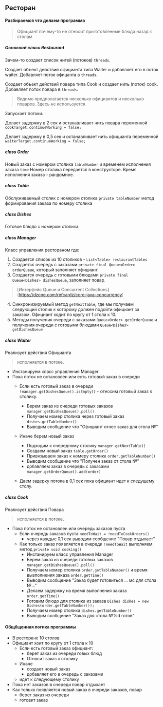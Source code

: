 ## Ресторан
#### Разбираемся что делаем программа

> Официант почему-то не относит приготовленные блюда назад к столам

##### Основной класс Restaurant

Зачем-то создает список нитей (потоков) `threads`.

Создает объект действий официанта типа Waiter и добавляет его в поток waiter.
Добавляет поток офицанта в `threads`.

Создает объект действий повара типа Cook и создает нить (поток) cook.
Добавляет поток повара в `threads`.

> Видимо предполагается несколько официантов и несколько поваров. Здесь не используется.

Запускает потоки.

Делает задержку в 2 сек и останавливает нить повара переменной
`cookTarget.continueWorking = false;`

Делает задержку в 0,5 сек и останавливает нить официанта переменной
`waiterTarget.continueWorking = false;`

##### class Order

Новый заказ с номером столика `tableNumber` и временем исполнения заказа `time`
Номер столика передается в конструкторе.
Время исполнения заказа - рандомное.

##### class Table

Обслуживаемый столик с номером столика `private tableNumber`
метод формирования заказа по номеру столика

##### class Dishes

Готовое блюдо с номером столика

##### class Manager

Класс управления рестораном где:

1. Создается список из 10 столиков - `List<Table> restaurantTables`
2. Создается очередь с заказами `private final Queue<Order> orderQueue`, который заполняет официант.
3. Создается очередь с готовыми блюдами `private final Queue<Dishes> dishesQueue`, заполняет повар.

> [Интерфейс Queue и Concurrent Collections] (https://dzone.com/refcardz/core-java-concurrency)

4. Синхронизируемый метод `getNextTable`, где мы получаем следующий столик к которому должен подойти официант за заказом. Официант ходит по кругу от 1 стола к 10.
5. Методы получения очереди с заказами `Queue<Order> getOrderQueue` и получения очереди с готовыми блюдами `Queue<Dishes> getDishesQueue`

##### class Waiter

Реализует действия Официанта

> исполняется в потоке.

* Инстанируем класс управления Manager
* Пока поток не остановлен или есть готовый заказ в очереди
    * Если есть готовый заказ в очереди `!manager.getDishesQueue().isEmpty()` - относим готовый заказ к столику.
        * Берем заказ из очереди готовых заказов `manager.getDishesQueue().poll()`
        * Получаем номер столика через готовый заказ `dishes.getTableNumber()`
        * Выводим сообщение что "Официант отнес заказ для стола №"
    * Иначе берем новый заказ
        * Подходим к очередному столику `manager.getNextTable()`
        * Создаем новый заказ `table.getOrder()`
        * Привязываем заказ к номеру столика `order.getTableNumber()`
        * Выводим сообщение что "Получен заказ от стола №"
        * добавляем заказ в очередь с заказами `manager.getOrderQueue().add(order)`
        
    * Даем задерку потока в 0,1 сек пока официант идет к следущему столу.
        
##### class Cook

Реализует действия Повара

> исполняется в потоке.

* Пока поток не остановлен или очередь заказов пуста
    * Если очередь заказов пуста `needToWait = !needToCookOrders()`
        * через каждые 0,1 сек выводим сообщение "Повар отдыхает"
    * Как только заказ появляется в очереди `!needToWait` выполняем метод `private void cooking()`
        * Инстанируем класс управления Manager
        * Берем заказ из очереди готовых заказов `manager.getDishesQueue().poll()`
        * Получаем номер столика `order.getTableNumber()` и время вывполнения заказа `order.getTime()`
        * Выводим сообщение "Заказ будет готовиться ... мс для стола №..."
        * Делаем задержку на время выполнения заказа `order.getTime()`
        * Готовим блюдо для столика из заказа `Dishes dishes = new Dishes(order.getTableNumber());`
        * Получаем номер столика `dishes.getTableNumber()`
        * Выводим сообщение "Заказ для стола №%d готов"
        
#### Общбщенная логика программы

* В ресторане 10 столов
* Официант хоит по кругу от 1 стола к 10
    * Если есть готовый заказ официант:
        * берет заказ из очереди говых блюд
        * Относит заказ к столику
    * Иначе 
        * создает новый заказ
        * добавляет его в очередь с заказами
    * идет к следующему столику
* Пока нет заказов в очереди повар отдыхает
* Как только появляется новый заказ в очереди заказов, повар
    * берет заказ из очереди
    * готовит заказ